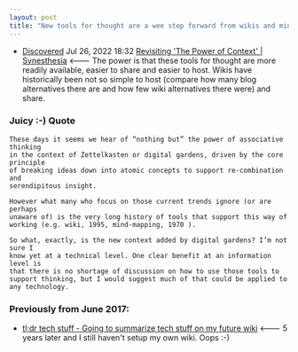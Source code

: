 ```yaml
---
layout: post
title: "New tools for thought are a wee step forward from wikis and mindmapping because they are open source, easier to host and share unlike past tools like wikis"
---
```

* [Discovered](http://rolandtanglao.com/2020/07/29/p1-blogthis-checkvist-list-links-to-blog/) Jul 26, 2022 18:32 [Revisiting 'The Power of Context' \| Synesthesia](https://www.synesthesia.co.uk/2022/07/27/revisiting-the-power-of-context/) <--- The power is that these tools for thought are more readily available, easier to share and easier to host. Wikis have historically  been not so simple to host (compare how many blog alternatives there are and how few wiki alternatives there were) and share.

### Juicy :-) Quote

```
These days it seems we hear of “nothing but” the power of associative thinking 
in the context of Zettelkasten or digital gardens, driven by the core principle 
of breaking ideas down into atomic concepts to support re-combination and 
serendipitous insight.

However what many who focus on those current trends ignore (or are perhaps
unaware of) is the very long history of tools that support this way of 
working (e.g. wiki, 1995, mind-mapping, 1970 ).

So what, exactly, is the new context added by digital gardens? I’m not sure I
know yet at a technical level. One clear benefit at an information level is 
that there is no shortage of discussion on how to use those tools to 
support thinking, but I would suggest much of that could be applied to any technology.
```
### Previously from June 2017:
* [tl;dr tech stuff - Going to summarize tech stuff on my future wiki](http://rolandtanglao.com/2017/06/09/p1-going-to-summarize-technical-topics/)     <--- 5 years later and I still haven't setup my own wiki. Oops :-)

